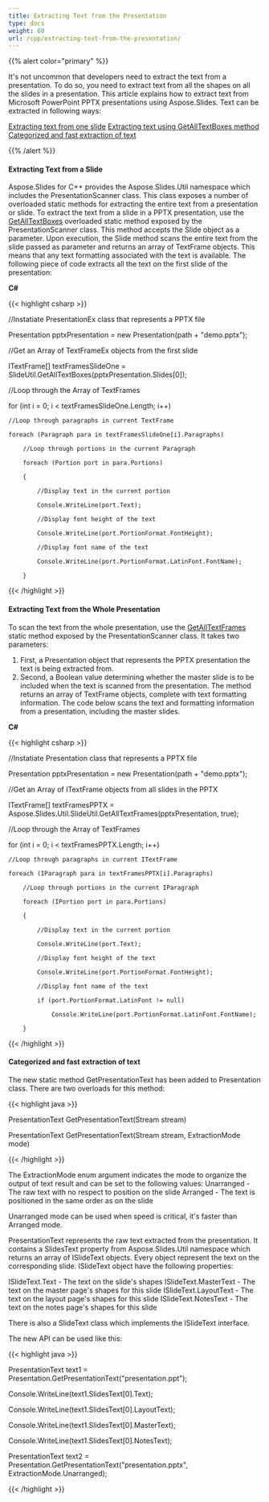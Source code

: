 ```yaml
---
title: Extracting Text from the Presentation
type: docs
weight: 60
url: /cpp/extracting-text-from-the-presentation/
---
```


{{% alert color="primary" %}} 

It's not uncommon that developers need to extract the text from a presentation. To do so, you need to extract text from all the shapes on all the slides in a presentation. This article explains how to extract text from Microsoft PowerPoint PPTX presentations using Aspose.Slides. Text can be extracted in following ways:

[Extracting text from one slide](/slides/cpp/extracting-text-from-the-presentation-html/)
[Extracting text using GetAllTextBoxes method](/slides/cpp/extracting-text-from-the-presentation-html/)
[Categorized and fast extraction of text](/slides/cpp/extracting-text-from-the-presentation-html/)

{{% /alert %}} 
#### **Extracting Text from a Slide**
Aspose.Slides for C++ provides the Aspose.Slides.Util namespace which includes the PresentationScanner class. This class exposes a number of overloaded static methods for extracting the entire text from a presentation or slide. To extract the text from a slide in a PPTX presentation, use the [GetAllTextBoxes](http://docs.aspose.com/display/slidesnet/PresentationScanner+Members) overloaded static method exposed by the PresentationScanner class. This method accepts the Slide object as a parameter.
Upon execution, the Slide method scans the entire text from the slide passed as parameter and returns an array of TextFrame objects. This means that any text formatting associated with the text is available. The following piece of code extracts all the text on the first slide of the presentation:

**C#**

{{< highlight csharp >}}

 //Instatiate PresentationEx class that represents a PPTX file

Presentation pptxPresentation = new Presentation(path + "demo.pptx");


//Get an Array of TextFrameEx objects from the first slide

ITextFrame[] textFramesSlideOne = SlideUtil.GetAllTextBoxes(pptxPresentation.Slides[0]);

//Loop through the Array of TextFrames

for (int i = 0; i < textFramesSlideOne.Length; i++)

    //Loop through paragraphs in current TextFrame

    foreach (Paragraph para in textFramesSlideOne[i].Paragraphs)

        //Loop through portions in the current Paragraph

        foreach (Portion port in para.Portions)

        {

            //Display text in the current portion

            Console.WriteLine(port.Text);

            //Display font height of the text

            Console.WriteLine(port.PortionFormat.FontHeight);

            //Display font name of the text

            Console.WriteLine(port.PortionFormat.LatinFont.FontName);

        }



{{< /highlight >}}


#### **Extracting Text from the Whole Presentation**
To scan the text from the whole presentation, use the [GetAllTextFrames](http://docs.aspose.com/display/slidesnet/PresentationScanner+Members) static method exposed by the PresentationScanner class. It takes two parameters:

1. First, a Presentation object that represents the PPTX presentation the text is being extracted from.
1. Second, a Boolean value determining whether the master slide is to be included when the text is scanned from the presentation.
   The method returns an array of TextFrame objects, complete with text formatting information. The code below scans the text and formatting information from a presentation, including the master slides.

**C#**

{{< highlight csharp >}}

 //Instatiate Presentation class that represents a PPTX file

Presentation pptxPresentation = new Presentation(path + "demo.pptx");

//Get an Array of ITextFrame objects from all slides in the PPTX

ITextFrame[] textFramesPPTX = Aspose.Slides.Util.SlideUtil.GetAllTextFrames(pptxPresentation, true);

//Loop through the Array of TextFrames

for (int i = 0; i < textFramesPPTX.Length; i++)

    //Loop through paragraphs in current ITextFrame

    foreach (IParagraph para in textFramesPPTX[i].Paragraphs)

        //Loop through portions in the current IParagraph

        foreach (IPortion port in para.Portions)

        {

            //Display text in the current portion

            Console.WriteLine(port.Text);

            //Display font height of the text

            Console.WriteLine(port.PortionFormat.FontHeight);

            //Display font name of the text

            if (port.PortionFormat.LatinFont != null)

                Console.WriteLine(port.PortionFormat.LatinFont.FontName);

        }


{{< /highlight >}}


#### **Categorized and fast extraction of text**
The new static method GetPresentationText has been added to Presentation class. There are two overloads for this method:

{{< highlight java >}}

 PresentationText GetPresentationText(Stream stream)

PresentationText GetPresentationText(Stream stream, ExtractionMode mode)


{{< /highlight >}}

The ExtractionMode enum argument indicates the mode to organize the output of text result and can be set to the following values:
Unarranged - The raw text with no respect to position on the slide
Arranged - The text is positioned in the same order as on the slide

Unarranged mode can be used when speed is critical, it's faster than Arranged mode.

PresentationText represents the raw text extracted from the presentation. It contains a SlidesText property from Aspose.Slides.Util namespace which returns an array of ISlideText objects. Every object represent the text on the corresponding slide. ISlideText object have the following properties:

ISlideText.Text - The text on the slide's shapes
ISlideText.MasterText - The text on the master page's shapes for this slide
ISlideText.LayoutText - The text on the layout page's shapes for this slide
ISlideText.NotesText - The text on the notes page's shapes for this slide

There is also a SlideText class which implements the ISlideText interface.

The new API can be used like this:

{{< highlight java >}}

 PresentationText text1 = Presentation.GetPresentationText("presentation.ppt");

Console.WriteLine(text1.SlidesText[0].Text);

Console.WriteLine(text1.SlidesText[0].LayoutText);

Console.WriteLine(text1.SlidesText[0].MasterText);

Console.WriteLine(text1.SlidesText[0].NotesText);

PresentationText text2 = Presentation.GetPresentationText("presentation.pptx", ExtractionMode.Unarranged);


{{< /highlight >}}
